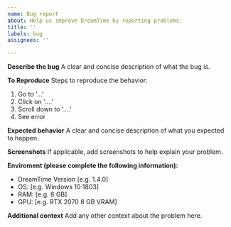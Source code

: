 ```yaml
---
name: Bug report
about: Help us improve DreamTime by reporting problems.
title: ''
labels: bug
assignees: ''

---
```


**Describe the bug**
A clear and concise description of what the bug is.

**To Reproduce**
Steps to reproduce the behavior:
1. Go to '...'
2. Click on '....'
3. Scroll down to '....'
4. See error

**Expected behavior**
A clear and concise description of what you expected to happen.

**Screenshots**
If applicable, add screenshots to help explain your problem.

**Enviroment (please complete the following information):**
 - DreamTime Version [e.g. 1.4.0]
 - OS: [e.g. Windows 10 1803]
 - RAM: [e.g. 8 GB]
 - GPU: [e.g. RTX 2070 8 GB VRAM]

**Additional context**
Add any other context about the problem here.
